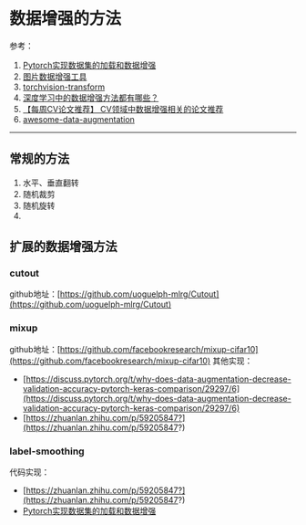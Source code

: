 # 数据增强的方法

参考：

1. [Pytorch实现数据集的加载和数据增强](https://blog.csdn.net/winycg/article/details/88410981)
1. [图片数据增强工具](https://github.com/albu/albumentations)
1. [torchvision-transform](https://pytorch-cn.readthedocs.io/zh/latest/torchvision/torchvision-transform/)
1. [深度学习中的数据增强方法都有哪些？](https://mp.weixin.qq.com/s/vWn1-Fdom4AtYDSHRZSIew)
1. [【每周CV论文推荐】 CV领域中数据增强相关的论文推荐](https://mp.weixin.qq.com/s/2B0NBY39noikPEO1dB06Sg)
1. [awesome-data-augmentation]()


---

## 常规的方法

1. 水平、垂直翻转
1. 随机裁剪
1. 随机旋转
1. 


## 扩展的数据增强方法
### cutout
github地址：[https://github.com/uoguelph-mlrg/Cutout](https://github.com/uoguelph-mlrg/Cutout)

### mixup
github地址：[https://github.com/facebookresearch/mixup-cifar10](https://github.com/facebookresearch/mixup-cifar10)
其他实现：

- [https://discuss.pytorch.org/t/why-does-data-augmentation-decrease-validation-accuracy-pytorch-keras-comparison/29297/6](https://discuss.pytorch.org/t/why-does-data-augmentation-decrease-validation-accuracy-pytorch-keras-comparison/29297/6)
- [https://zhuanlan.zhihu.com/p/59205847?](https://zhuanlan.zhihu.com/p/59205847?)

### label-smoothing
代码实现：

- [https://zhuanlan.zhihu.com/p/59205847?](https://zhuanlan.zhihu.com/p/59205847?)
- [Pytorch实现数据集的加载和数据增强](https://blog.csdn.net/winycg/article/details/88410981)
